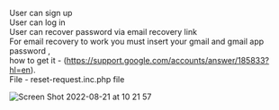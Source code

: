 User can sign up
<br>
User can log in
<br>
User can recover password via email recovery link
<br>
For email recovery to work you must insert your gmail and gmail app password , 
<br>
how to get it - (https://support.google.com/accounts/answer/185833?hl=en). 
<br>
File - reset-request.inc.php file
<br>

![Screen Shot 2022-08-21 at 10 21 57](https://user-images.githubusercontent.com/79999452/185780612-ab3b6888-751c-424d-84f6-526770ea8942.png)

